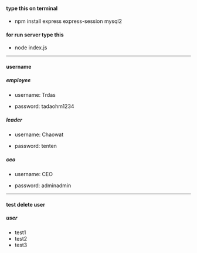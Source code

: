 
#### type this on terminal 
- npm install express express-session mysql2

#### for run server type this
- node index.js

------------


#### username

##### employee

- username: Trdas

- password: tadaohm1234

##### leader

- username: Chaowat

- password: tenten

##### ceo

- username: CEO

- password: adminadmin


------------
#### test delete user
##### user
- test1 
- test2 
- test3
